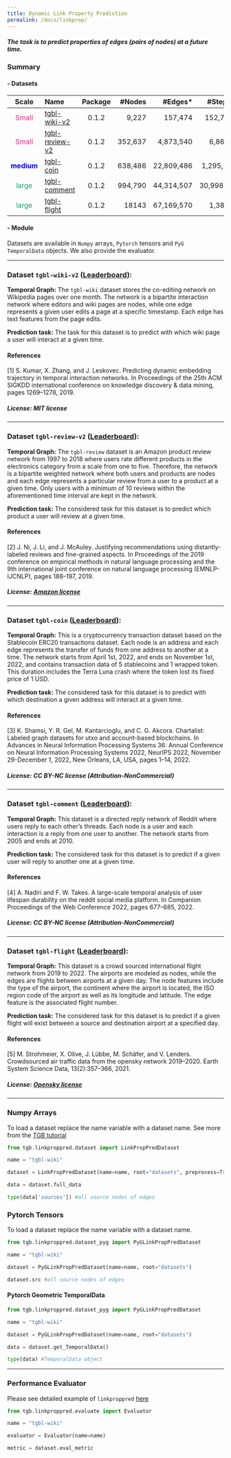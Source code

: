```yaml
---
title: Dynamic Link Property Prediction
permalink: /docs/linkprop/
---
```


<style>
r { color: rgb(231, 41, 138) }
b { color: Blue }
g { color: rgb(27, 158, 119) }
</style>


##### The task is to predict properties of edges (pairs of nodes) at a future time.

### Summary

#### - Datasets

Scale | Name      | Package | #Nodes | #Edges\* |  #Steps  | Surprise     | Metric       |
|:---------:|:--------|:---------:|----------:|----------:|:----------------:|:------------------:|:----------------:|
<r>Small</r> | [tgbl-wiki-v2](#tgbl-wiki-v2)      | 0.1.2   | 9,227 |    157,474  |   152,757  | 0.108   |     MRR              |
<r>Small</r> | [tgbl-review-v2](#tgbl-review-v2)  | 0.1.2       | 352,637 |    4,873,540 |    6,865  | 0.987   |     MRR              |
<b>medium</b> | [tgbl-coin](#tgbl-coin)       | 0.1.2  | 638,486 |  22,809,486 |   1,295,720  | 0.120   |     MRR              |
<g>large</g> | [tgbl-comment](#tgbl-comment) | 0.1.2       | 994,790 |   44,314,507 |   30,998,030  |  0.823   |     MRR      |
<g>large</g> | [tgbl-flight](#tgbl-flight)  | 0.1.2       | 18143 |   67,169,570 |   1,385  | 0.024   |    MRR     |


#### - Module
Datasets are available in <code>Numpy</code> arrays, <code>Pytorch</code> tensors and <code>PyG TemporalData</code> objects.
We also provide the evaluator.

<a name="tgbl-wiki-v2"/>

----------

### Dataset `tgbl-wiki-v2` ([Leaderboard](../leader_linkprop/#tgbl-wiki-v2)):

**Temporal Graph:** The `tgbl-wiki` dataset stores the co-editing network on Wikipedia pages over one month. The network is a bipartite interaction network where editors and wiki pages are nodes, while one edge represents a given user edits a page at a specific timestamp. Each edge has text features from the page edits. 

**Prediction task:** The task for this dataset is to predict with which wiki page a user will interact at a given time.

#### References

[1] S. Kumar, X. Zhang, and J. Leskovec. Predicting dynamic embedding trajectory in temporal interaction networks. In Proceedings of the 25th ACM SIGKDD international conference on knowledge discovery & data mining, pages 1269–1278, 2019. <br/>
##### License: MIT license

<a name="tgbl-review-v2"/>

----------

### Dataset `tgbl-review-v2` ([Leaderboard](../leader_linkprop/#tgbl-review-v2)):

**Temporal Graph:** The `tgbl-review` dataset is an Amazon product review network from 1997 to 2018 where users rate different products in the electronics category from a scale from one to five. Therefore, the network is a bipartite weighted network where both users and products are nodes and each edge represents a particular review from a user to a product at a given time. Only users with a minimum of 10 reviews within the aforementioned time interval are kept in the network. 


**Prediction task:** The considered task for this dataset is to predict which product a user will review at a given time.


#### References

[2] J. Ni, J. Li, and J. McAuley. Justifying recommendations using distantly-labeled reviews and fine-grained aspects. In Proceedings of the 2019 conference on empirical methods in natural language processing and the 9th international joint conference on natural language processing (EMNLP-IJCNLP), pages 188–197, 2019. <br/>
##### License: [Amazon license](https://s3.amazonaws.com/amazon-reviews-pds/license.txt)


<a name="tgbl-coin"/>

----------

### Dataset `tgbl-coin` ([Leaderboard](../leader_linkprop/#tgbl-coin)):

**Temporal Graph:** This is a cryptocurrency transaction dataset based on the Stablecoin ERC20 transactions dataset. Each node is an address and each edge represents the transfer of funds from one address to another at a time. The network starts from April 1st, 2022, and ends on November 1st, 2022, and contains transaction data of 5 stablecoins and 1 wrapped token. This duration includes the Terra Luna crash where the token lost its fixed price of 1 USD. 


**Prediction task:** The considered task for this dataset is to predict with which destination a given address will interact at a given time.


#### References

[3] K. Shamsi, Y. R. Gel, M. Kantarcioglu, and C. G. Akcora. Chartalist: Labeled graph datasets for utxo and account-based blockchains. In Advances in Neural Information Processing Systems 36: Annual Conference on Neural Information Processing Systems 2022, NeurIPS 2022, November 29-December 1, 2022, New Orleans, LA, USA, pages 1–14, 2022. <br/>
##### License: CC BY-NC license (Attribution-NonCommercial)


<a name="tgbl-comment"/>

----------

### Dataset `tgbl-comment` ([Leaderboard](../leader_linkprop/#tgbl-comment)):

**Temporal Graph:** This dataset is a directed reply network of Reddit where users reply to each other’s threads. Each node is a user and each interaction is a reply from one user to another. The network starts from 2005 and ends at 2010. 

**Prediction task:** The considered task for this dataset is to predict if a given user will reply to another one at a given time.

#### References

[4] A. Nadiri and F. W. Takes. A large-scale temporal analysis of user lifespan durability on the reddit social media platform. In Companion Proceedings of the Web Conference 2022, pages 677–685, 2022. <br/>
##### License: CC BY-NC license (Attribution-NonCommercial)

<a name="tgbl-flight"/>

----------

### Dataset `tgbl-flight` ([Leaderboard](../leader_linkprop/#tgbl-flight)):

**Temporal Graph:**  This dataset is a crowd sourced international flight network from 2019 to 2022. The airports are modeled as nodes, while the edges are flights between airports at a given day. The node features include the type of the airport, the continent where the airport is located, the ISO region code of the airport as well as its longitude and latitude. The edge feature is the associated flight number.

**Prediction task:** The considered task for this dataset is to predict if a given flight will exist between a source and destination airport at a specified day.

#### References

[5] M. Strohmeier, X. Olive, J. Lübbe, M. Schäfer, and V. Lenders. Crowdsourced air traffic data from the opensky network 2019–2020. Earth System Science Data, 13(2):357–366, 2021. <br/>

##### License: [Opensky license](https://zenodo.org/record/7323875#.ZEmhTnZKguU)



<a name="numpy"/>

----------

### Numpy Arrays

To load a dataset replace the name variable with a dataset name. See more from the [TGB tutorial](https://github.com/shenyangHuang/TGB/blob/main/docs/tutorials/Edge_data_numpy.ipynb)

```python
from tgb.linkproppred.dataset import LinkPropPredDataset

name = "tgbl-wiki"

dataset = LinkPropPredDataset(name=name, root="datasets", preprocess=True)

data = dataset.full_data

type(data['sources']) #all source nodes of edges
```

<a name="pytorch"/>

### Pytorch Tensors

To load a dataset replace the name variable with a dataset name. 

```python
from tgb.linkproppred.dataset_pyg import PyGLinkPropPredDataset

name = "tgbl-wiki"

dataset = PyGLinkPropPredDataset(name=name, root="datasets")

dataset.src #all source nodes of edges
```

<a name="pyg"/>

#### Pytorch Geometric TemporalData

```python
from tgb.linkproppred.dataset_pyg import PyGLinkPropPredDataset

name = "tgbl-wiki"

dataset = PyGLinkPropPredDataset(name=name, root="datasets")

data = dataset.get_TemporalData()

type(data) #TemporalData object
```


<a name="eval"/>

----------

### Performance Evaluator

Please see detailed example of `linkproppred` [here](https://github.com/shenyangHuang/TGB/tree/main/examples/linkproppred)

```python
from tgb.linkproppred.evaluate import Evaluator

name = "tgbl-wiki"

evaluator = Evaluator(name=name)

metric = dataset.eval_metric
```

